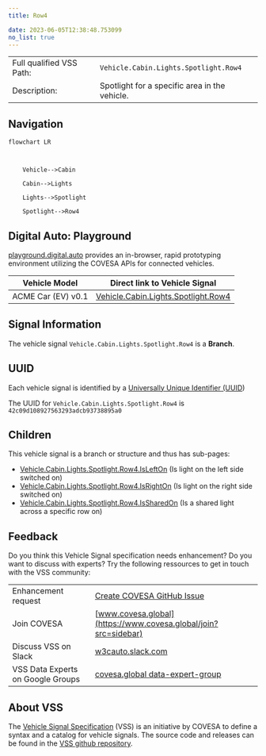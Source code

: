 ```yaml
---
title: Row4

date: 2023-06-05T12:38:48.753099
no_list: true
---
```



| | |
|---|---|
| Full qualified VSS Path: | `Vehicle.Cabin.Lights.Spotlight.Row4` |
| Description: | Spotlight for a specific area in the vehicle. |

## Navigation

```mermaid
flowchart LR



    Vehicle-->Cabin

    Cabin-->Lights

    Lights-->Spotlight

    Spotlight-->Row4

```


## Digital Auto: Playground

[playground.digital.auto](http://digital.auto) provides an in-browser, rapid prototyping environment utilizing the COVESA APIs for connected vehicles. 

| Vehicle Model | Direct link to Vehicle Signal |
|---|---|
| ACME Car (EV) v0.1 | [Vehicle.Cabin.Lights.Spotlight.Row4](https://digitalauto.netlify.app/model/STLWzk1WyqVVLbfymb4f/cvi/list/Vehicle.Cabin.Lights.Spotlight.Row4/) |


## Signal Information




The vehicle signal `Vehicle.Cabin.Lights.Spotlight.Row4` is a **Branch**.





## UUID

Each vehicle signal is identified by a [Universally Unique Identifier (UUID](https://en.wikipedia.org/wiki/Universally_unique_identifier))

The UUID for `Vehicle.Cabin.Lights.Spotlight.Row4` is `42c09d108927563293adcb93738895a0`

## Children

This vehicle signal is a branch or structure and thus has sub-pages:

- [Vehicle.Cabin.Lights.Spotlight.Row4.IsLeftOn](islefton/) (Is light on the left side switched on)
- [Vehicle.Cabin.Lights.Spotlight.Row4.IsRightOn](isrighton/) (Is light on the right side switched on)
- [Vehicle.Cabin.Lights.Spotlight.Row4.IsSharedOn](issharedon/) (Is a shared light across a specific row on)


## Feedback

Do you think this Vehicle Signal specification needs enhancement? Do you want to discuss with experts? Try the following ressources to get in touch with the VSS community:

| | |
|---|---|
| Enhancement request | [Create COVESA GitHub Issue](https://github.com/COVESA/vehicle_signal_specification/issues/new?body=Please+describe+your+feedback&title=Signal+feedback+Vehicle.Cabin.Lights.Spotlight.Row4) |
| Join COVESA | [www.covesa.global](https://www.covesa.global/join?src=sidebar) |
| Discuss VSS on Slack | [w3cauto.slack.com](http://w3cauto.slack.com/) |
| VSS Data Experts on Google Groups | [covesa.global data-expert-group](https://groups.google.com/a/covesa.global/g/data-expert-group) |

## About VSS

The [Vehicle Signal Specification](https://covesa.github.io/vehicle_signal_specification/) (VSS)
is an initiative by COVESA to define a syntax and a catalog for vehicle signals.
The source code and releases can be found in the [VSS github repository](https://github.com/COVESA/vehicle_signal_specification).

